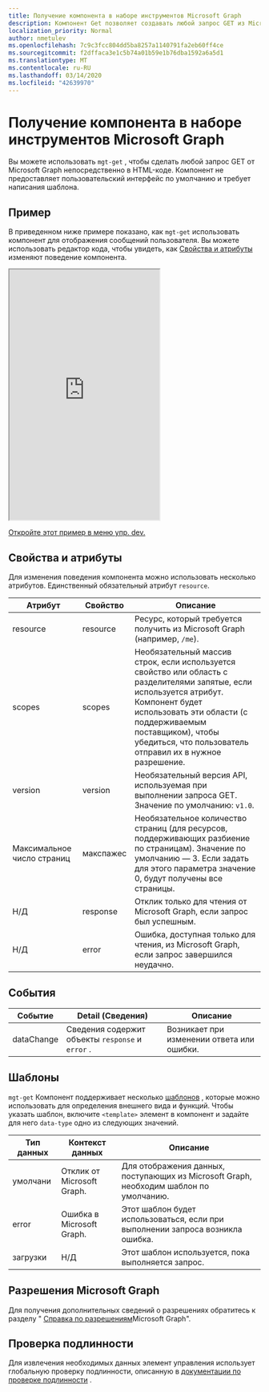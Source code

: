 ```yaml
---
title: Получение компонента в наборе инструментов Microsoft Graph
description: Компонент Get позволяет создавать любой запрос GET из Microsoft Graph непосредственно в HTML-коде.
localization_priority: Normal
author: nmetulev
ms.openlocfilehash: 7c9c3fcc804dd5ba8257a1140791fa2eb60ff4ce
ms.sourcegitcommit: f2dffaca3e1c5b74a01b59e1b76dba1592a6a5d1
ms.translationtype: MT
ms.contentlocale: ru-RU
ms.lasthandoff: 03/14/2020
ms.locfileid: "42639970"
---
```

# <a name="get-component-in-the-microsoft-graph-toolkit"></a>Получение компонента в наборе инструментов Microsoft Graph

Вы можете использовать `mgt-get` , чтобы сделать любой запрос GET от Microsoft Graph непосредственно в HTML-коде. Компонент не предоставляет пользовательский интерфейс по умолчанию и требует написания шаблона.

## <a name="example"></a>Пример

В приведенном ниже примере показано, как `mgt-get` использовать компонент для отображения сообщений пользователя. Вы можете использовать редактор кода, чтобы увидеть, как [Свойства и атрибуты](#properties-and-attributes) изменяют поведение компонента.

<iframe src="https://mgt.dev/iframe.html?id=components-mgt-get--get-email&source=docs" height="500"></iframe>

[Откройте этот пример в меню упр. dev.](https://mgt.dev/?path=/story/components-mgt-get--get-email&source=docs)

## <a name="properties-and-attributes"></a>Свойства и атрибуты

Для изменения поведения компонента можно использовать несколько атрибутов. Единственный обязательный атрибут `resource`.

| Атрибут | Свойство  | Описание |
| --- | --- | --- |
| resource | resource | Ресурс, который требуется получить из Microsoft Graph (например, `/me`). |
| scopes | scopes | Необязательный массив строк, если используется свойство или область с разделителями запятые, если используется атрибут. Компонент будет использовать эти области (с поддерживаемым поставщиком), чтобы убедиться, что пользователь отправил их в нужное разрешение. |
| version | version | Необязательный версия API, используемая при выполнении запроса GET. Значение по умолчанию: `v1.0`.  |
| Максимальное число страниц | макспажес | Необязательное количество страниц (для ресурсов, поддерживающих разбиение по страницам). Значение по умолчанию — 3. Если задать для этого параметра значение 0, будут получены все страницы.  |
| Н/Д | response | Отклик только для чтения от Microsoft Graph, если запрос был успешным.  |
| Н/Д |error| Ошибка, доступная только для чтения, из Microsoft Graph, если запрос завершился неудачно. |

## <a name="events"></a>События
| Событие | Detail (Сведения) | Описание |
| --- | --- | --- |
| dataChange | Сведения содержит объекты `response` и `error` . | Возникает при изменении ответа или ошибки. |

## <a name="templates"></a>Шаблоны

`mgt-get` Компонент поддерживает несколько [шаблонов](../templates.md) , которые можно использовать для определения внешнего вида и функций. Чтобы указать шаблон, включите `<template>` элемент в компонент и задайте для него `data-type` одно из следующих значений.

| Тип данных | Контекст данных | Описание |
| --- | --- | --- |
| умолчани | Отклик от Microsoft Graph. | Для отображения данных, поступающих из Microsoft Graph, необходим шаблон по умолчанию. |
| error | Ошибка в Microsoft Graph. | Этот шаблон будет использоваться, если при выполнении запроса возникла ошибка. |
| загрузки | Н/Д | Этот шаблон используется, пока выполняется запрос. |

## <a name="microsoft-graph-permissions"></a>Разрешения Microsoft Graph

Для получения дополнительных сведений о разрешениях обратитесь к разделу " [Справка по разрешениям](https://docs.microsoft.com/graph/permissions-reference)Microsoft Graph". 

## <a name="authentication"></a>Проверка подлинности

Для извлечения необходимых данных элемент управления использует глобальную проверку подлинности, описанную в [документации по проверке подлинности](./../providers.md) .

